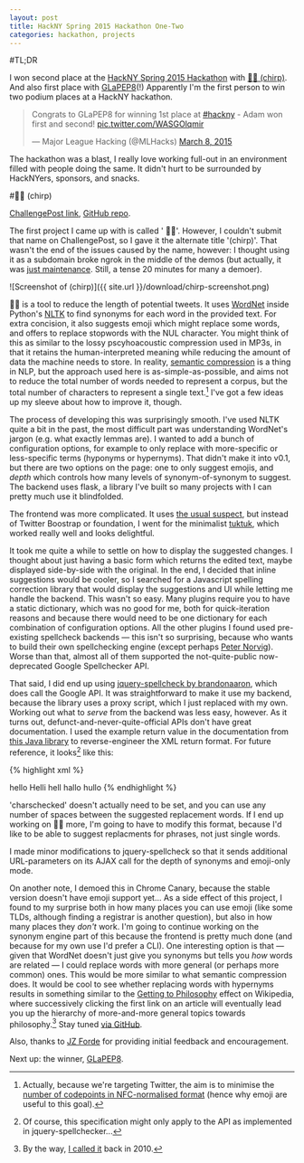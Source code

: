 ```yaml
---
layout: post
title: HackNY Spring 2015 Hackathon One-Two
categories: hackathon, projects
---
```


#TL;DR

I won second place at the [HackNY Spring 2015 Hackathon](http://hackny.org/a/spring2015hackathon/) with [&#x1f424;&#x1f3b6; (chirp)](/hackny-hackathon-runnerup/#x1f424x1f3b6-chirp). And also first place with [GLaPEP8](/hackny-hackathon-winner/#glapep8)(!) Apparently I'm the first person to win two podium places at a HackNY hackathon.


<blockquote class="twitter-tweet" lang="en"><p>Congrats to GLaPEP8 for winning 1st place at <a href="https://twitter.com/hashtag/hackny?src=hash">#hackny</a> - Adam won first and second! <a href="http://t.co/WASGOlqmir">pic.twitter.com/WASGOlqmir</a></p>&mdash; Major League Hacking (@MLHacks) <a href="https://twitter.com/MLHacks/status/574648664532086784">March 8, 2015</a></blockquote>
<script async src="//platform.twitter.com/widgets.js" charset="utf-8"></script>



The hackathon was a blast, I really love working full-out in an environment filled with people doing the same. It didn't hurt to be surrounded by HackNYers, sponsors, and snacks.

#&#x1f424;&#x1f3b6; (chirp)

[ChallengePost link](http://challengepost.com/software/chirp), [GitHub repo](https://github.com/adamobeng/chirp).

The first project I came up with is called ' &#x1f424;&#x1f3b6;'. However, I couldn't submit that name on ChallengePost, so I gave it the alternate title '(chirp)'. That wasn't the end of the issues caused by the name, however: I thought using it as a subdomain broke ngrok in the middle of the demos (but actually, it was [just maintenance](https://twitter.com/inconshreveable/status/574580128308555776). Still, a tense 20 minutes for many a demoer).

![Screenshot of (chirp)]({{ site.url }}/download/chirp-screenshot.png)

&#x1f424;&#x1f3b6; is a tool to reduce the length of potential tweets. It uses [WordNet](http://wordnet.princeton.edu/) inside Python's [NLTK](http://www.nltk.org/) to find synonyms for each word in the provided text. For extra concision, it also suggests emoji which might replace some words, and offers to replace stopwords with the NUL character. You might think of this as similar to the lossy pscyhoacoustic compression used in MP3s, in that it retains the human-interpreted meaning while reducing the amount of data the machine needs to store. In reality, [semantic compression](https://en.wikipedia.org/wiki/Semantic_compression) is a thing in NLP, but the approach used here is as-simple-as-possible, and aims not to reduce the total number of words needed to represent a corpus, but the total number of characters to represent a single text.[^codepoint] I've got a few ideas up my sleeve about how to improve it, though.

The process of developing this was surprisingly smooth. I've used NLTK quite a bit in the past, the most difficult part was understanding WordNet's jargon (e.g. what exactly lemmas are). I wanted to add a bunch of configuration options, for example to only replace with more-specific or less-specific terms (hyponyms or hypernyms). That didn't make it into v0.1, but there are two options on the page: one to only suggest emojis, and *depth* which controls how many levels of synonym-of-synonym to suggest. The backend uses flask, a library I've built so many projects with I can pretty much use it blindfolded.

The frontend was more complicated. It uses [the usual suspect](jquery.com), but instead of Twitter Boostrap or foundation, I went for the minimalist [tuktuk](http://tuktuk.tapquo.com/), which worked really well and looks delightful.

It took me quite a while to settle on how to display the suggested changes. I thought about just having a basic form which returns the edited text, maybe displayed side-by-side with the original. In the end, I decided that inline suggestions would be cooler, so I searched for a Javascript spelling correction library that would display the suggestions and UI while letting me handle the backend. This wasn't so easy. Many plugins require you to have a static dictionary, which was no good for me, both for quick-iteration reasons and because there would need to be one dictionary for each combination of configuration options. All the other plugins I found used pre-existing spellcheck backends &mdash; this isn't so surprising, because who wants to build their own spellchecking engine (except perhaps [Peter Norvig](http://norvig.com/spell-correct.html)). Worse than that, almost all of them supported the not-quite-public now-deprecated Google Spellchecker API. 

That said, I did end up using [jquery-spellcheck by brandonaaron](https://github.com/brandonaaron/jquery-spellcheck), which does call the Google API. It was straightforward to make it use my backend, because the library uses a proxy script, which I just replaced with my own. Working out what to *serve* from the backend was less easy, however. As it turns out, defunct-and-never-quite-official APIs don't have great documentation. I used the example return value in the documentation from [this Java library](https://code.google.com/p/google-api-spelling-java/) to reverse-engineer the XML return format. For future reference, it looks[^api] like this:


{% highlight xml %}
 <?xml version="1.0" encoding="UTF-8"?>
 <spellresult error="0" clipped="0" charschecked="0">
    <!-- one 'c' tag for each word which needs to be changed -->
    <c o="0" l="6" s="1">hello  Helli   hell    hallo   hullo</c>
    <!-- attributes:
        o: offset from beginning of string at which the replacement should happen
        l: number of characters to replace (i.e. length of original word)
        s: not sure
    -->
    <!--
    The contents of the 'c' tag is a space-delimited list of suggested
    replacement words.
    -->
 </spellresult>
{% endhighlight %}


'charschecked' doesn't actually need to be set, and you can use any number of spaces between the suggested replacement words. If I end up working on &#x1f424;&#x1f3b6; more, I'm going to have to modify this format, because I'd like to be able to suggest replacments for phrases, not just single words. 

I made minor modifications to jquery-spellcheck so that it sends additional URL-parameters on its AJAX call for the depth of synonyms and emoji-only mode.

On another note, I demoed this in Chrome Canary, because the stable version doesn't have emoji support yet... As a side effect of this project, I found to my surprise both in how many places you can use emoji (like some TLDs, although finding a registrar is another question), but also in how many places they *don't* work.
I'm going to continue working on the synonym engine part of this because the frontend is pretty much done (and because for my own use I'd prefer a CLI). One interesting option is that &mdash; given that WordNet doesn't just give you synonyms but tells you *how* words are related &mdash; I could replace words with more general (or perhaps more common) ones. This would be more similar to what semantic compression does. It would be cool to see whether replacing words with hypernyms results in something similar to the [Getting to Philosophy](https://en.wikipedia.org/wiki/Wikipedia:Getting_to_Philosophy) effect on Wikipedia, where successively clicking the first link on an article will eventually lead you up the hierarchy of more-and-more general topics towards philosophy.[^philosophy] Stay tuned [via GitHub](https://github.com/adamobeng/chirp).

Also, thanks to [JZ Forde](https://github.com/jzf2101) for providing initial feedback and encouragement. 


Next up: the winner, [GLaPEP8](/hackny-hackathon-winner/#glapep8).

[^api]: Of course, this specification might only apply to the API as implemented in jquery-spellchecker...
[^codepoint]: Actually, because we're targeting Twitter, the aim is to minimise the [number of codepoints in NFC-normalised format](https://dev.twitter.com/overview/api/counting-characters) (hence why emoji are useful to this goal).
[^philosophy]: By the way, [I called it](https://www.youtube.com/watch?v=tXCV_z_M0RA&t=518) back in 2010.
